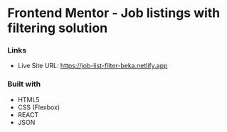 # Frontend Mentor - Job listings with filtering solution

### Links

- Live Site URL: https://job-list-filter-beka.netlify.app

### Built with

- HTML5
- CSS (Flexbox)
- REACT
- JSON
